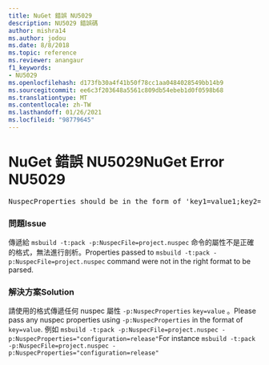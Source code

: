 ```yaml
---
title: NuGet 錯誤 NU5029
description: NU5029 錯誤碼
author: mishra14
ms.author: jodou
ms.date: 8/8/2018
ms.topic: reference
ms.reviewer: anangaur
f1_keywords:
- NU5029
ms.openlocfilehash: d173fb30a4f41b50f78cc1aa0484028549bb14b9
ms.sourcegitcommit: ee6c3f203648a5561c809db54ebeb1d0f0598b68
ms.translationtype: MT
ms.contentlocale: zh-TW
ms.lasthandoff: 01/26/2021
ms.locfileid: "98779645"
---
```

# <a name="nuget-error-nu5029"></a><span data-ttu-id="65a1e-103">NuGet 錯誤 NU5029</span><span class="sxs-lookup"><span data-stu-id="65a1e-103">NuGet Error NU5029</span></span>
<pre>NuspecProperties should be in the form of 'key1=value1;key2=value2'.</pre>

### <a name="issue"></a><span data-ttu-id="65a1e-104">問題</span><span class="sxs-lookup"><span data-stu-id="65a1e-104">Issue</span></span>

<span data-ttu-id="65a1e-105">傳遞給 `msbuild -t:pack -p:NuspecFile=project.nuspec` 命令的屬性不是正確的格式，無法進行剖析。</span><span class="sxs-lookup"><span data-stu-id="65a1e-105">Properties passed to `msbuild -t:pack -p:NuspecFile=project.nuspec` command were not in the right format to be parsed.</span></span>


### <a name="solution"></a><span data-ttu-id="65a1e-106">解決方案</span><span class="sxs-lookup"><span data-stu-id="65a1e-106">Solution</span></span>

<span data-ttu-id="65a1e-107">請使用的格式傳遞任何 nuspec 屬性 `-p:NuspecProperties` `key=value` 。</span><span class="sxs-lookup"><span data-stu-id="65a1e-107">Please pass any nuspec properties using `-p:NuspecProperties` in the format of `key=value`.</span></span> <span data-ttu-id="65a1e-108">例如 `msbuild -t:pack -p:NuspecFile=project.nuspec -p:NuspecProperties="configuration=release"`</span><span class="sxs-lookup"><span data-stu-id="65a1e-108">For instance `msbuild -t:pack -p:NuspecFile=project.nuspec -p:NuspecProperties="configuration=release"`</span></span>


